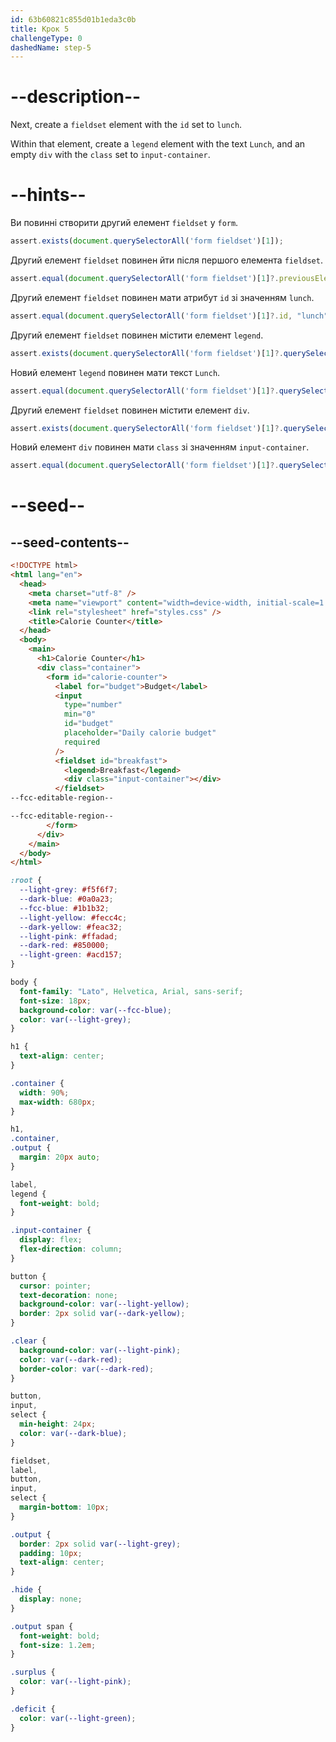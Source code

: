 ```yaml
---
id: 63b60821c855d01b1eda3c0b
title: Крок 5
challengeType: 0
dashedName: step-5
---
```


# --description--

Next, create a `fieldset` element with the `id` set to `lunch`.

Within that element, create a `legend` element with the text `Lunch`, and an empty `div` with the `class` set to `input-container`.
# --hints--

Ви повинні створити другий елемент `fieldset` у `form`.

```js
assert.exists(document.querySelectorAll('form fieldset')[1]);
```

Другий елемент `fieldset` повинен йти після першого елемента `fieldset`.

```js
assert.equal(document.querySelectorAll('form fieldset')[1]?.previousElementSibling?.tagName, "FIELDSET");
```

Другий елемент `fieldset` повинен мати атрибут `id` зі значенням `lunch`.

```js
assert.equal(document.querySelectorAll('form fieldset')[1]?.id, "lunch");
```

Другий елемент `fieldset` повинен містити елемент `legend`.

```js
assert.exists(document.querySelectorAll('form fieldset')[1]?.querySelector('legend'));
```

Новий елемент `legend` повинен мати текст `Lunch`.

```js
assert.equal(document.querySelectorAll('form fieldset')[1]?.querySelector('legend')?.innerText, "Lunch");
```

Другий елемент `fieldset` повинен містити елемент `div`.

```js
assert.exists(document.querySelectorAll('form fieldset')[1]?.querySelector('div'));
```

Новий елемент `div` повинен мати `class` зі значенням `input-container`.

```js
assert.equal(document.querySelectorAll('form fieldset')[1]?.querySelector('div')?.className, "input-container");
```

# --seed--

## --seed-contents--

```html
<!DOCTYPE html>
<html lang="en">
  <head>
    <meta charset="utf-8" />
    <meta name="viewport" content="width=device-width, initial-scale=1.0" />
    <link rel="stylesheet" href="styles.css" />
    <title>Calorie Counter</title>
  </head>
  <body>
    <main>
      <h1>Calorie Counter</h1>
      <div class="container">
        <form id="calorie-counter">
          <label for="budget">Budget</label>
          <input
            type="number"
            min="0"
            id="budget"
            placeholder="Daily calorie budget"
            required
          />
          <fieldset id="breakfast">
            <legend>Breakfast</legend>
            <div class="input-container"></div>
          </fieldset>
--fcc-editable-region--

--fcc-editable-region--
        </form>
      </div>
    </main>
  </body>
</html>
```

```css
:root {
  --light-grey: #f5f6f7;
  --dark-blue: #0a0a23;
  --fcc-blue: #1b1b32;
  --light-yellow: #fecc4c;
  --dark-yellow: #feac32;
  --light-pink: #ffadad;
  --dark-red: #850000;
  --light-green: #acd157;
}

body {
  font-family: "Lato", Helvetica, Arial, sans-serif;
  font-size: 18px;
  background-color: var(--fcc-blue);
  color: var(--light-grey);
}

h1 {
  text-align: center;
}

.container {
  width: 90%;
  max-width: 680px;
}

h1,
.container,
.output {
  margin: 20px auto;
}

label,
legend {
  font-weight: bold;
}

.input-container {
  display: flex;
  flex-direction: column;
}

button {
  cursor: pointer;
  text-decoration: none;
  background-color: var(--light-yellow);
  border: 2px solid var(--dark-yellow);
}

.clear {
  background-color: var(--light-pink);
  color: var(--dark-red);
  border-color: var(--dark-red);
}

button,
input,
select {
  min-height: 24px;
  color: var(--dark-blue);
}

fieldset,
label,
button,
input,
select {
  margin-bottom: 10px;
}

.output {
  border: 2px solid var(--light-grey);
  padding: 10px;
  text-align: center;
}

.hide {
  display: none;
}

.output span {
  font-weight: bold;
  font-size: 1.2em;
}

.surplus {
  color: var(--light-pink);
}

.deficit {
  color: var(--light-green);
}
```

```js

```
